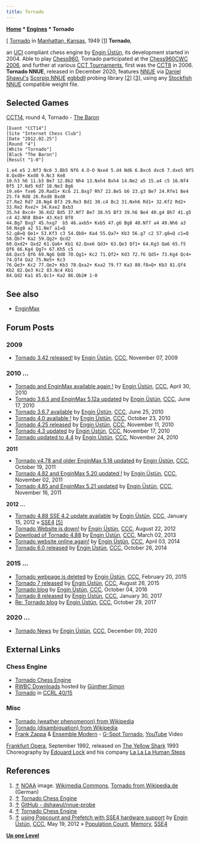```yaml
---
title: Tornado
---
```

**[Home](Home "Home") \* [Engines](Engines "Engines") \* Tornado**



[ [Tornado](https://en.wikipedia.org/wiki/Tornado) in [Manhattan, Kansas](https://en.wikipedia.org/wiki/Manhattan,_Kansas), 1949 <a id="cite-note-1" href="#cite-ref-1">[1]</a>
**Tornado**,  

an [UCI](UCI "UCI") compliant chess engine by [Engin Üstün](Engin_%C3%9Cst%C3%BCn "Engin Üstün"), its development started in 2004. Able to play [Chess960](Chess960 "Chess960"), Tornado participated at the [Chess960CWC 2006](Chess960CWC_2006 "Chess960CWC 2006"), and further at various [CCT Tournaments](CCT_Tournaments "CCT Tournaments"), first was the [CCT8](CCT8 "CCT8") in 2006. **Tornado NNUE**, released in December 2020, features [NNUE](NNUE "NNUE") via [Daniel Shawul's](Daniel_Shawul "Daniel Shawul") [Scorpio NNUE](Scorpio#ScorpioNNUE "Scorpio") [egbbdll](Scorpio#Bitbases "Scorpio") probing library <a id="cite-note-2" href="#cite-ref-2">[2]</a> <a id="cite-note-3" href="#cite-ref-3">[3]</a>, using any [Stockfish NNUE](Stockfish_NNUE "Stockfish NNUE") compatible weight file.



## Selected Games


[CCT14](CCT14 "CCT14"), round 4, Tornado - [The Baron](The_Baron "The Baron")




```
[Event "CCT14"]
[Site "Internet Chess Club"]
[Date "2012.02.25"]
[Round "4"]
[White "Tornado"]
[Black "The Baron"]
[Result "1-0"]

1.e4 e5 2.Nf3 Nc6 3.Bb5 Nf6 4.O-O Nxe4 5.d4 Nd6 6.Bxc6 dxc6 7.dxe5 Nf5 8.Qxd8+ Kxd8 9.Nc3 Ke8 
10.h3 h6 11.b3 Be7 12.Bb2 Nh4 13.Nxh4 Bxh4 14.Ne2 a5 15.a4 c5 16.Nf4 Bf5 17.Nd5 Kd7 18.Ne3 Bg6 
19.e6+ fxe6 20.Rad1+ Kc6 21.Bxg7 Rh7 22.Be5 b6 23.g3 Be7 24.Rfe1 Be4 25.f4 Rd8 26.Rxd8 Bxd8 
27.Re2 Rd7 28.Ng4 Bf3 29.Re3 Bd1 30.c4 Bc2 31.Nxh6 Rd1+ 32.Kf2 Rd2+ 33.Re2 Rxe2+ 34.Kxe2 Bxb3 
35.h4 Bxc4+ 36.Kd2 Bd5 37.Nf7 Be7 38.h5 Bf3 39.h6 Be4 40.g4 Bh7 41.g5 c4 42.Nh8 Bb4+ 43.Ke3 Bf8 
44.Bg7 Bxg7 45.hxg7  b5 46.axb5+ Kxb5 47.g6 Bg8 48.Nf7 a4 49.Nh6 a3 50.Nxg8 a2 51.Ne7 a1=Q 
52.g8=Q Qe1+ 53.Kf3 c3 54.Qb8+ Ka4 55.Qa7+ Kb3 56.g7 c2 57.g8=Q c1=Q 58.Qb7+ Ka2 59.Qg2+ Qcd2
60.Qxd2+ Qxd2 61.Qa6+ Kb1 62.Qxe6 Qd3+ 63.Qe3 Qf1+ 64.Kg3 Qa6 65.f5 Qf6 66.Kg4 Qg7+ 67.Kh5 c5 
68.Qxc5 Qf6 69.Ng6 Qd8 70.Qg1+ Kc2 71.Qf2+ Kd3 72.f6 Qd5+ 73.Kg4 Qc4+ 74.Qf4 Qa2 75.Ne5+ Kc3 
76.Qe3+ Kc2 77.Qe2+ Kb3 78.Qxa2+ Kxa2 79.f7 Ka3 80.f8=Q+ Kb3 81.Qf4 Kb2 82.Qe3 Kc2 83.Nc4 Kb1
84.Qd2 Ka1 85.Qc1+ Ka2 86.Qb2# 1-0

```

## See also


* [EnginMax](EnginMax "EnginMax")


## Forum Posts


### 2009


* [Tornado 3.42 released!](http://www.talkchess.com/forum/viewtopic.php?t=30525) by [Engin Üstün](Engin_%C3%9Cst%C3%BCn "Engin Üstün"), [CCC](CCC "CCC"), November 07, 2009


### 2010 ...


* [Tornado and EnginMax available again !](http://www.talkchess.com/forum/viewtopic.php?t=34081) by [Engin Üstün](Engin_%C3%9Cst%C3%BCn "Engin Üstün"), [CCC](CCC "CCC"), April 30, 2010
* [Tornado 3.6.5 and EnginMax 5.12a updated](http://www.talkchess.com/forum/viewtopic.php?t=34987) by [Engin Üstün](Engin_%C3%9Cst%C3%BCn "Engin Üstün"), [CCC](CCC "CCC"), June 17, 2010
* [Tornado 3.6.7 available](http://www.talkchess.com/forum/viewtopic.php?t=35149) by [Engin Üstün](Engin_%C3%9Cst%C3%BCn "Engin Üstün"), [CCC](CCC "CCC"), June 25, 2010
* [Tornado 4.0 available !](http://www.talkchess.com/forum/viewtopic.php?t=36460) by [Engin Üstün](Engin_%C3%9Cst%C3%BCn "Engin Üstün"), [CCC](CCC "CCC"), October 23, 2010
* [Tornado 4.25 released](http://www.talkchess.com/forum/viewtopic.php?t=36660) by [Engin Üstün](Engin_%C3%9Cst%C3%BCn "Engin Üstün"), [CCC](CCC "CCC"), November 11, 2010
* [Tornado 4.3 updated](http://www.talkchess.com/forum/viewtopic.php?t=36741) by [Engin Üstün](Engin_%C3%9Cst%C3%BCn "Engin Üstün"), [CCC](CCC "CCC"), November 17, 2010
* [Tornado updated to 4.4](http://www.talkchess.com/forum/viewtopic.php?t=36809) by [Engin Üstün](Engin_%C3%9Cst%C3%BCn "Engin Üstün"), [CCC](CCC "CCC"), November 24, 2010


**2011**



* [Tornado v4.78 and older EnginMax 5.18 updated](http://www.talkchess.com/forum/viewtopic.php?t=40831) by [Engin Üstün](Engin_%C3%9Cst%C3%BCn "Engin Üstün"), [CCC](CCC "CCC"), October 19, 2011
* [Tornado 4.82 and EnginMax 5.20 updated !](http://www.talkchess.com/forum/viewtopic.php?t=40979) by [Engin Üstün](Engin_%C3%9Cst%C3%BCn "Engin Üstün"), [CCC](CCC "CCC"), November 02, 2011
* [Tornado 4.85 and EnginMax 5.21 updated](http://www.talkchess.com/forum/viewtopic.php?t=41107) by [Engin Üstün](Engin_%C3%9Cst%C3%BCn "Engin Üstün"), [CCC](CCC "CCC"), November 16, 2011


**2012 ...**



* [Tornado 4.88 SSE 4.2 update available](http://www.talkchess.com/forum/viewtopic.php?t=42009) by [Engin Üstün](Engin_%C3%9Cst%C3%BCn "Engin Üstün"), [CCC](CCC "CCC"), January 15, 2012 » [SSE4](SSE4 "SSE4") <a id="cite-note-5" href="#cite-ref-5">[5]</a>
* [Tornado Website is down!](http://www.talkchess.com/forum/viewtopic.php?t=44866) by [Engin Üstün](Engin_%C3%9Cst%C3%BCn "Engin Üstün"), [CCC](CCC "CCC"), August 22, 2012
* [Download of Tornado 4.88](http://www.talkchess.com/forum/viewtopic.php?t=47391) by [Engin Üstün](Engin_%C3%9Cst%C3%BCn "Engin Üstün"), [CCC](CCC "CCC"), March 02, 2013
* [Tornado website online again!](http://www.talkchess.com/forum/viewtopic.php?t=51844) by [Engin Üstün](Engin_%C3%9Cst%C3%BCn "Engin Üstün"), [CCC](CCC "CCC"), April 03, 2014
* [Tornado 6.0 released](http://www.talkchess.com/forum/viewtopic.php?t=54148) by [Engin Üstün](Engin_%C3%9Cst%C3%BCn "Engin Üstün"), [CCC](CCC "CCC"), October 26, 2014


### 2015 ...


* [Tornado webpage is deleted](http://www.talkchess.com/forum/viewtopic.php?t=55403) by [Engin Üstün](Engin_%C3%9Cst%C3%BCn "Engin Üstün"), [CCC](CCC "CCC"), February 20, 2015
* [Tornado 7 released](http://www.talkchess.com/forum/viewtopic.php?t=57390) by [Engin Üstün](Engin_%C3%9Cst%C3%BCn "Engin Üstün"), [CCC](CCC "CCC"), August 26, 2015
* [Tornado blog](http://www.talkchess.com/forum/viewtopic.php?t=61593) by [Engin Üstün](Engin_%C3%9Cst%C3%BCn "Engin Üstün"), [CCC](CCC "CCC"), October 04, 2016
* [Tornado 8 released](http://www.talkchess.com/forum/viewtopic.php?t=62983) by [Engin Üstün](Engin_%C3%9Cst%C3%BCn "Engin Üstün"), [CCC](CCC "CCC"), January 30, 2017
* [Re: Tornado blog](http://www.talkchess.com/forum/viewtopic.php?t=61593&start=2) by [Engin Üstün](Engin_%C3%9Cst%C3%BCn "Engin Üstün"), [CCC](CCC "CCC"), October 29, 2017


### 2020 ...


* [Tornado News](http://www.talkchess.com/forum3/viewtopic.php?f=2&t=76027) by [Engin Üstün](Engin_%C3%9Cst%C3%BCn "Engin Üstün"), [CCC](CCC "CCC"), December 09, 2020


## External Links


### Chess Engine


* [Tornado Chess Engine](https://sites.google.com/view/tornadochess/start)
* [RWBC Downloads](http://www.rwbc-chess.de/download.htm) hosted by [Günther Simon](G%C3%BCnther_Simon "Günther Simon")
* [Tornado](http://ccrl.chessdom.com/ccrl/4040/cgi/compare_engines.cgi?family=Tornado&print=Rating+list&print=Results+table&print=LOS+table&print=Ponder+hit+table&print=Eval+difference+table&print=Comopp+gamenum+table&print=Overlap+table&print=Score+with+common+opponents) in [CCRL 40/15](CCRL "CCRL")


### Misc


* [Tornado (weather phenomenon) from Wikipedia](https://en.wikipedia.org/wiki/Tornado)
* [Tornado (disambiguation) from Wikipedia](https://en.wikipedia.org/wiki/Tornado_%28disambiguation%29)
* [Frank Zappa](Category:Frank_Zappa "Category:Frank Zappa") & [Ensemble Modern](https://en.wikipedia.org/wiki/Ensemble_Modern) - [G-Spot Tornado](https://en.wikipedia.org/wiki/Jazz_from_Hell#Album_information), [YouTube](https://en.wikipedia.org/wiki/YouTube) Video


 [Frankfurt Opera](https://en.wikipedia.org/wiki/Opern-_und_Schauspielhaus_Frankfurt), September 1992, released on [The Yellow Shark](https://en.wikipedia.org/wiki/The_Yellow_Shark) 1993
 Choreography by [Édouard Lock](https://en.wikipedia.org/wiki/%C3%89douard_Lock) and his company [La La La Human Steps](https://en.wikipedia.org/wiki/La_La_La_Human_Steps)
 
## References


 1. <a id="cite-ref-1" href="#cite-note-1">↑</a> [NOAA](https://en.wikipedia.org/wiki/National_Oceanic_and_Atmospheric_Administration) image. [Wikimedia Commons](https://en.wikipedia.org/wiki/Wikimedia_Commons), [Tornado from Wikipedia.de](http://de.wikipedia.org/wiki/Tornado) (German) 
2. <a id="cite-ref-2" href="#cite-note-2">↑</a> [Tornado Chess Engine](https://sites.google.com/view/tornadochess/start)
3. <a id="cite-ref-3" href="#cite-note-3">↑</a> [GitHub - dshawul/nnue-probe](https://github.com/dshawul/nnue-probe)
4. <a id="cite-ref-4" href="#cite-note-4">↑</a> [Tornado Chess Engine](https://sites.google.com/view/tornadochess/start)
5. <a id="cite-ref-5" href="#cite-note-5">↑</a> [using Popcount and Prefetch with SSE4 hardware support](http://www.talkchess.com/forum/viewtopic.php?t=43771) by [Engin Üstün](Engin_%C3%9Cst%C3%BCn "Engin Üstün"), [CCC](CCC "CCC"), May 19, 2012 » [Population Count](Population_Count "Population Count"), [Memory](Memory "Memory"), [SSE4](SSE4 "SSE4")

**[Up one Level](Engines "Engines")**







 
